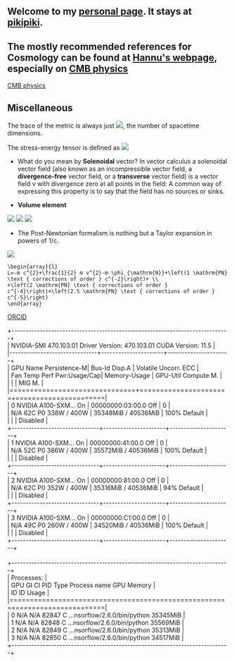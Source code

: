 ## Welcome to my [personal page](https://jianyao.xyz/). It stays at [pikipiki](https://github.com/yaojian95/yaojian95.github.io).
## The mostly recommended references for Cosmology can be found at [Hannu's webpage](http://www.courses.physics.helsinki.fi/teor/cosmology/), especially on [CMB physics](http://www.courses.physics.helsinki.fi/teor/cosmology/Cosm9.pdf)

[CMB physics](CMB_physics.html)

## Miscellaneous
The trace of the metric is always just <img src="https://render.githubusercontent.com/render/math?math=\delta_\mu^{\mu}%20=%20d">, the number of spacetime dimensions.

The stress-energy tensor is defined as <img src="https://render.githubusercontent.com/render/math?math=T^{\mu%20\nu}%20\equiv%20\frac{2}{\sqrt{-g}}%20\frac{\delta%20S_{\mathrm{pp}}}{\delta%20g_{\mu%20\nu}}">

- What do you mean by **Solenoidal** vector?
In vector calculus a solenoidal vector field (also known as an incompressible vector field, a **divergence-free** vector field, or a **transverse** vector field) is a vector field v with divergence zero at all points in the field: A common way of expressing this property is to say that the field has no sources or sinks.

- **Volume element** 
<img src="https://render.githubusercontent.com/render/math?math=g=det(g_{\mu\nu})\rightarrow%20det\left(g_{\tau\lambda}\frac{\partial%20x^{\tau}}{\partial%20x%27^{\mu}}\frac{\partial%20x^{\lambda}}{\partial%20x%27^{\nu}}\right)=g\,\cdot\,(|J|^{-1})^2=g%27">
<img src="https://render.githubusercontent.com/render/math?math=d^4x\rightarrow%20det\left(\frac{\partial%20x%27}{\partial%20x}\right)d^4x=|J|\,d^4x=d^4x%27">
<img src="https://render.githubusercontent.com/render/math?math=d^4x\sqrt{-g}\quad\rightarrow\quad%20d^4x\sqrt{-g}|J|\cdot|J|^{-1}=d^4x\sqrt{-g}">

- The Post-Newtonian formalism is nothing but a Taylor expansion in powers of 1/c.
<img src="https://render.githubusercontent.com/render/math?math=\begin{array}{l}%20L=-m%20c^{2}\left[1+\frac{\phi_{\mathrm{N}}}{c^{2}}-\frac{\phi_{\mathrm{N}}^{2}}{2%20c^{4}}+\frac{\phi_{1%20\mathrm{PN}}}{c^{4}}-\frac{v_{i}%20\omega_{1%20\mathrm{PN}}^{i}}{c^{4}}+\right.%20\left.-\frac{1}{2}%20\frac{v^{2}}{c^{2}}+\frac{\phi_{\mathrm{N}}}{c^{2}}%20\frac{v^{2}}{c^{2}}+\mathcal{O}\left(\frac{1}{c^{6}}\right)+\mathcal{O}\left(\frac{1}{c^{7}}\right)\right]%20m%20\end{array}">

```
\begin{array}{l}
L=-m c^{2}+\frac{1}{2} m v^{2}-m \phi_{\mathrm{N}}+\left(1 \mathrm{PN} \text { corrections of order } c^{-2}\right)+ \\
+\left(2 \mathrm{PN} \text { corrections of order } c^{-4}\right)+\left(2.5 \mathrm{PN} \text { corrections of order } c^{-5}\right)
\end{array}
```

[ORCID](https://orcid.org/0000-0003-0813-9480)

+-----------------------------------------------------------------------------+<br/>
| NVIDIA-SMI 470.103.01   Driver Version: 470.103.01   CUDA Version: 11.5     |<br/>
|-------------------------------+----------------------+----------------------+<br/>
| GPU  Name        Persistence-M| Bus-Id        Disp.A | Volatile Uncorr. ECC |<br/>
| Fan  Temp  Perf  Pwr:Usage/Cap|         Memory-Usage | GPU-Util  Compute M. |<br/>
|                               |                      |               MIG M. |<br/>
|===============================+======================+======================|<br/>
|   0  NVIDIA A100-SXM...  On   | 00000000:03:00.0 Off |                    0 |<br/>
| N/A   62C    P0   338W / 400W |  35348MiB / 40536MiB |    100%      Default |<br/>
|                               |                      |             Disabled |<br/>
+-------------------------------+----------------------+----------------------+<br/>
|   1  NVIDIA A100-SXM...  On   | 00000000:41:00.0 Off |                    0 |<br/>
| N/A   52C    P0   386W / 400W |  35572MiB / 40536MiB |    100%      Default |<br/>
|                               |                      |             Disabled |<br/>
+-------------------------------+----------------------+----------------------+<br/>
|   2  NVIDIA A100-SXM...  On   | 00000000:81:00.0 Off |                    0 |<br/>
| N/A   62C    P0   352W / 400W |  35316MiB / 40536MiB |     94%      Default |<br/>
|                               |                      |             Disabled |<br/>
+-------------------------------+----------------------+----------------------+<br/>
|   3  NVIDIA A100-SXM...  On   | 00000000:C1:00.0 Off |                    0 |<br/>
| N/A   49C    P0   260W / 400W |  34520MiB / 40536MiB |    100%      Default |<br/>
|                               |                      |             Disabled |<br/>
+-------------------------------+----------------------+----------------------+<br/>
                                                                               <br/>
+-----------------------------------------------------------------------------+<br/>
| Processes:                                                                  |<br/>
|  GPU   GI   CI        PID   Type   Process name                  GPU Memory |<br/>
|        ID   ID                                                   Usage      |<br/>
|=============================================================================|<br/>
|    0   N/A  N/A     82847      C   ...nsorflow/2.6.0/bin/python    35345MiB |<br/>
|    1   N/A  N/A     82848      C   ...nsorflow/2.6.0/bin/python    35569MiB |<br/>
|    2   N/A  N/A     82849      C   ...nsorflow/2.6.0/bin/python    35313MiB |<br/>
|    3   N/A  N/A     82850      C   ...nsorflow/2.6.0/bin/python    34517MiB |<br/>
+-----------------------------------------------------------------------------+<br/>
